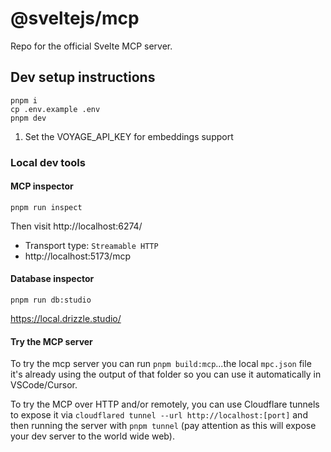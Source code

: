 # @sveltejs/mcp

Repo for the official Svelte MCP server.

## Dev setup instructions

```
pnpm i
cp .env.example .env
pnpm dev
```

1. Set the VOYAGE_API_KEY for embeddings support

### Local dev tools

#### MCP inspector

```
pnpm run inspect
```

Then visit http://localhost:6274/

- Transport type: `Streamable HTTP`
- http://localhost:5173/mcp

#### Database inspector

```
pnpm run db:studio
```

https://local.drizzle.studio/

#### Try the MCP server

To try the mcp server you can run `pnpm build:mcp`...the local `mpc.json` file it's already using the output of that folder so you can use it automatically in VSCode/Cursor.

To try the MCP over HTTP and/or remotely, you can use Cloudflare tunnels to expose it via `cloudflared tunnel --url http://localhost:[port]` and then running the server with `pnpm tunnel` (pay attention as this will expose your dev server to the world wide web).

